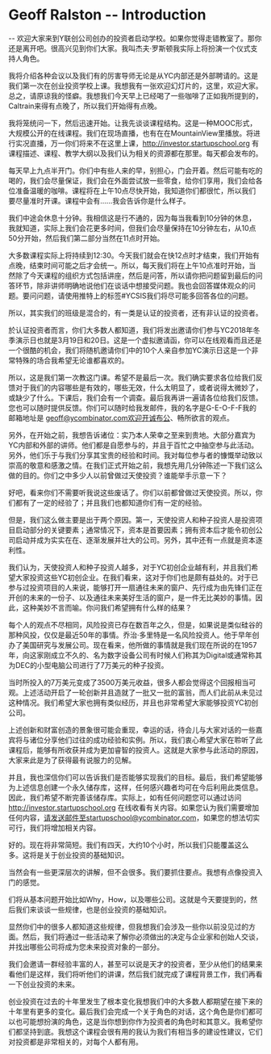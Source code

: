 # Geoff Ralston -- Introduction

-- 欢迎大家来到Y联创公司创办的投资者启动学校。如果你觉得走错教室了。那你还是离开吧。很高兴见到你们大家。我叫杰夫·罗斯顿我实际上将扮演一个仪式支持人角色。

我将介绍各种会议以及我们有的厉害导师无论是从YC内部还是外部聘请的。这是我们第一次在创业投资学校上课。我想我有一张欢迎幻灯片的，这里，欢迎大家。总之，请原谅我的怪癖。我想我们今天早上已经喝了一些咖啡了正如我所提到的，Caltrain来得有点晚了，所以我们开始得有点晚。

我将笼统问一下，然后迅速开始。让我先谈谈课程结构。这是一种MOOC形式，大规模公开的在线课程。我们在现场直播，也有在在MountainView里播放。将进行实况直播，万一你们将来不在这里上课，http://investor.startupschool.org 有课程描述、课程、教学大纲以及我们认为相关的资源都在那里。每天都会发布的。

每天早上九点半开门。你们中有些人来的早，别担心，门会开着。然后可能有吃的喝的，我们会尽量保证，我们会在外面尝试放一些零食，给你们享用，我们会给各位准备温暖的咖啡。课程将在上午10点尽快开始，我知道你们都很忙，所以我们要尽量准时开课。课程中会有......我会告诉你是什么样子。

我们中途会休息十分钟。我相信这是行不通的，因为每当我看到10分钟的休息，我就知道，实际上我们会花更多时间，但我们会尽量保持在10分钟左右，从10点50分开始，然后我们第二部分当然在11点时开始。

大多数课程实际上将持续到12:30。今天我们就会在快12点时才结束，我们开始有点晚，结束时间可能之后才会统一。所以，每天我们将在上午10点准时开始，当然除了今天课程的组织方式包括讲座，然后是问答，所以请你把问题留到最后的问答环节，除非讲师明确地说他们在谈话中想接受问题。我也会回答媒体观众的问题。要问问题，请使用推特上的标签#YCSIS我们将尽可能多回答各位的问题。

所以，其实我们的班级是混合的，有一类是认证的投资者，还有非认证的投资者。

於认证投资者而言，你们大多数人都知道，我们将发出邀请你们参与YC2018年冬季演示日也就是3月19日和20日。这是一个虚拟邀请函，你可以在线观看而且还是一个很酷的机会，我们将随机邀请你们中的10个人亲自参加YC演示日这是一个非常特殊的场合我希望无论谁都喜欢的。

所以，这是我们第一次教这门课。希望不是最后一次。我们确实要求各位给我们反馈对于我们的内容哪些是有效的，哪些无效，什么太明显了，或者说得太微妙了，或缺少了什么。下课后，我们会有一个调查。最后我再讲一遍请各位给我们反馈。您也可以随时提供反馈。你们可以随时给我发邮件，我的名字是G-E-O-F-F我的邮箱地址是 geoff@ycombinator.com欢迎开诚布公、畅所欲言的观点。

另外，在开始之前，我想告诉诸位：实乃本人荣幸之至来到贵地。大部分嘉宾为YC内部和外部的讲师。他们都是自愿参与的，并且于百忙之中抽空参与此活动。另外，他们乐于与我们分享其宝贵的经验和时间。我对每位参与者的慷慨举动致以崇高的敬意和感激之情。在我们正式开始之前，我想先用几分钟陈述一下我们这么做的目的。你们之中多少人以前曾做过天使投资？谁能举手示意一下？

好吧，看来你们不需要听我说这些废话了。你们以前都曾做过天使投资。所以，你们都有了一定的经验了；并且我们也都知道你们有一定的经验。

但是，我们这么做主要是出于两个原因。第一，天使投资人和种子投资人是投资项目启动部分的关键要素；通常情况下，资本是首要因素；拥有资本后才能令初创公司启动并成为实实在在、逐渐发展并壮大的公司。另外，其中还有一点就是资本逐利性。

我们认为，天使投资人和种子投资人越多，对于YC初创企业越有利，并且我们希望大家投资这些YC初创企业。在我们看来，这对于你们也是颇有益处的。对于已参与过投资项目的人来说，能够打开一扇通往未来的窗户、先行成为由先锋们正在开创的未来的一份子、以及通往未来美好生活的窗户，是一件无比美妙的事情。因此，这种美妙不言而喻。你问我们希望拥有什么样的结果？

每个人的观点不尽相同，风险投资已存在数百年之久，但是，如果说是类似硅谷的那种风投，仅仅是最近50年的事情。乔治·多里特是一名风险投资人。他于早年创办了美国研究与发展公司。现在看来，他所做的事情就是我们现在所说的在1957年，向这家刚成立不久的、名为数字设备公司有时候人们称其为Digital或通常称其为DEC的小型电脑公司进行了7万美元的种子投资。

当时所投入的7万美元变成了3500万美元收益，很多人都会觉得这个回报相当可观。上述活动开启了一轮创新并且造就了一批又一批的富翁，而人们此前从未见过这种情况。我们希望大家也拥有类似经历，并且也非常希望大家能够投资YC初创公司。

上述创新和财富创造的景象很可能会重现，幸运的话，待会儿与大家对话的一些嘉宾将与诸位分享他们过往的成功经验和实例。所以，我们衷心希望大家在聆听了此课程后，能够有所收获并成为更加睿智的投资人。这就是大家参与此活动的原因，大家来此是为了获得最有说服力的见解。

并且，我也深信你们可以告诉我们是否能够实现我们的目标。最后，我们希望能够为上述信息创建一个永久储存库，这样，任何感兴趣者均可在今后利用此类信息。因此，我们希望不断完善该储存库。实际上，如有任何问题您可以通过访问 http://investor.startupschool.org 在线收看有关内容。如果您认为我们需要增加任何内容，请发送邮件至startupschool@ycombinator.com，如果您的想法切实可行，我们将增加相关内容。

好的。现在将非常简短。我们有四天，大约10个小时，所以我们只能覆盖这么多。这将是关于创业投资的基础知识。

当然会有一些更深层次的讲解，但不会很多。我们要抓住要点。我想有点像投资入门的感觉。

们将从基本问题开始比如Why，How，以及哪些公司。这就是今天要提到的，然后我们来谈谈一些规律，也是创业投资的基础知识。

显然你们中的很多人都知道这些规律，但我想我们会涉及一些你以前没见过的方面。然后，我们将通过一些活动来了解你必须做出的决定与企业家和创始人交谈，并找出哪些公司将成为您未来投资对象的一部分。

我们会邀请一群经验丰富的人，甚至可以说是天才的投资者，至少从他们的结果来看他们是这样，我们将听他们的讲课，然后我们就完成了课程背景工作，我们再看一下创业投资的未来。

创业投资在过去的十年里发生了根本变化我想我们中的大多数人都期望在接下来的十年里有更多的变化。最后我们会完成一个关于角色的对话，这个角色是你们都可以也可能想扮演的角色，这是当你想到你作为投资者的角色时和其意义。我希望你们都坚持到底。我想这个课程会很有用的我认为我们有相当多的建设性建议，它们对投资都是非常相关的，对每个人都有用。

